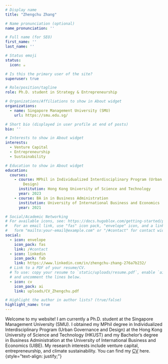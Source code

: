 ```yaml
---
# Display name
title: "Zhengchu Zhang"

# Name pronunciation (optional)
name_pronunciation: ''

# Full name (for SEO)
first_name: ''
last_name: ''

# Status emoji
status:
  icon: ☕️

# Is this the primary user of the site?
superuser: true

# Role/position/tagline
role: Ph.D. student in Strategy & Entrepreneurship

# Organizations/Affiliations to show in About widget
organizations:
  - name: Singapore Management University (SMU)
    url: https://smu.edu.sg/

# Short bio (displayed in user profile at end of posts)
bio: ''

# Interests to show in About widget
interests:
  - Venture Capital
  - Entrepreneurship
  - Sustainability

# Education to show in About widget
education:
  courses:
    - course: MPhil in Individualized Interdisciplinary Program (Urban Governance and
        Design)
      institution: Hong Kong University of Science and Technology
      year: 2023
    - course: BA in in Business Administration
      institution: University of International Business and Economics
      year: 2021

# Social/Academic Networking
# For available icons, see: https://docs.hugoblox.com/getting-started/page-builder/#icons
#   For an email link, use "fas" icon pack, "envelope" icon, and a link in the
#   form "mailto:your-email@example.com" or "/#contact" for contact widget.
social:
  - icon: envelope
    icon_pack: fas
    link: /#contact
  - icon: linkedin
    icon_pack: fab
    link: https://www.linkedin.com/in/zhengchu-zhang-276a7b232/
  # Link to a PDF of your resume/CV.
  # To use: copy your resume to `static/uploads/resume.pdf`, enable `ai` icons in `params.yaml`,
  # and uncomment the lines below.
  - icon: cv
    icon_pack: ai
    link: uploads/CV_Zhengchu.pdf

# Highlight the author in author lists? (true/false)
highlight_name: true
---
```


Welcome to my website! I am currently a Ph.D. student at the Singapore Management University (SMU). I obtained my MPhil degree in Individualized Interdisciplinary Program (Urban Governance and Design) at the Hong Kong University of Science and Technology (HKUST) and my Bachelor’s degree in Business Administration at the University of International Business and Economics (UIBE).
My research interests include venture capital, entrepreneurship, and climate sustainability. You can find my [CV](uploads/CV_Zhengchu.pdf) here.
{style="text-align: justify;"}
